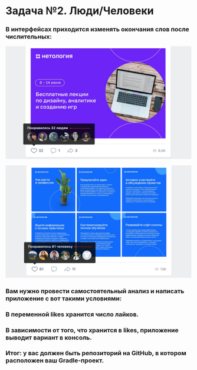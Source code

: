 # Задача №2. Люди/Человеки
### В интерфейсах приходится изменять окончания слов после числительных: 

 ![img.png](img.png)
 
 ![img_1.png](img_1.png)

### Вам нужно провести самостоятельный анализ и написать приложение с вот такими условиями:

### В переменной likes хранится число лайков.
### В зависимости от того, что хранится в likes, приложение выводит вариант в консоль.
### Итог: у вас должен быть репозиторий на GitHub, в котором расположен ваш Gradle-проект.